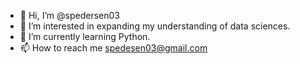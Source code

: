 - 👋 Hi, I’m @spedersen03
- 👀 I’m interested in expanding my understanding of data sciences.
- 🌱 I’m currently learning Python.
- 📫 How to reach me spedesen03@gmail.com

<!---
spedersen03/spedersen03 is a ✨ special ✨ repository because its `README.md` (this file) appears on your GitHub profile.
You can click the Preview link to take a look at your changes.
--->
